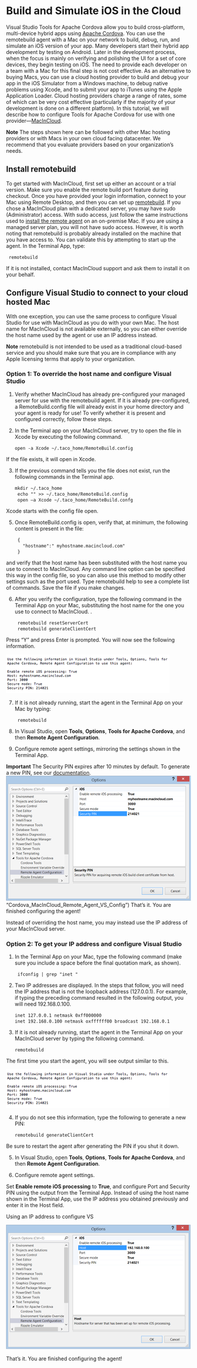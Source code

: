 <properties
   pageTitle="Build and Simulate iOS in the Cloud | Cordova"
   description="description"
   services="na"
   documentationCenter=""
   authors="normesta"
   tags=""/>
<tags
   ms.service="na"
   ms.devlang="javascript"
   ms.topic="article"
   ms.tgt_pltfrm="mobile-multiple"
   ms.workload="na"
   ms.date="09/11/2015"
   ms.author="normesta"/>

# Build and Simulate iOS in the Cloud

Visual Studio Tools for Apache Cordova allow you to build cross-platform, multi-device hybrid apps using [Apache Cordova](http://cordova.apache.org). You can use the remotebuild agent with a Mac on your network to build, debug, run, and simulate an iOS version of your app. Many developers start their hybrid app development by testing on Android. Later in the development process, when the focus is mainly on verifying and polishing the UI for a set of core devices, they begin testing on iOS. The need to provide each developer on a team with a Mac for this final step is not cost effective. As an alternative to buying Macs, you can use a cloud hosting provider to build and debug your app in the iOS Simulator from a Windows machine, to debug native problems using Xcode, and to submit your app to iTunes using the Apple Application Loader. Cloud hosting providers charge a range of rates, some of which can be very cost effective (particularly if the majority of your development is done on a different platform). In this tutorial, we will describe how to configure Tools for Apache Cordova for use with one provider—[MacInCloud](http://www.macincloud.com).


**Note**
The steps shown here can be followed with other Mac hosting providers or with Macs in your own cloud facing datacenter. We recommend that you evaluate providers based on your organization’s needs.  

## Install remotebuild

To get started with MacInCloud, first set up either an account or a trial version. Make sure you enable the remote build port feature during checkout. Once you have provided your login information, connect to your Mac using Remote Desktop, and then you can set up [remotebuild](http://go.microsoft.com/fwlink/?LinkId=618169). If you chose a MacInCloud plan with a dedicated server, you may have sudo (Administrator) access. With sudo access, just follow the same instructions used to [install the remote agent](install-vs-tools-apache-cordova.md#ios) on an on-premise Mac. If you are using a managed server plan, you will not have sudo access. However, it is worth noting that remotebuild is probably already installed on the machine that you have access to. You can validate this by attempting to start up the agent. In the Terminal App, type:

     remotebuild

If it is not installed, contact MacInCloud support and ask them to install it on your behalf.

## Configure Visual Studio to connect to your cloud hosted Mac

With one exception, you can use the same process to configure Visual Studio for use with MacInCloud as you do with your own Mac. The host name for MacInCloud is not available externally, so you can either override the host name used by the agent or use an IP address instead.

**Note**
remotebuild is not intended to be used as a traditional cloud-based service and you should make sure that you are in compliance with any Apple licensing terms that apply to your organization.  

### Option 1: To override the host name and configure Visual Studio

1. Verify whether MacInCloud has already pre-configured your managed server for use with the remotebuild agent. If it is already pre-configured, a RemoteBuild.config file will already exist in your home directory and your agent is ready for use! To verify whether it is present and configured correctly, follow these steps.

2. In the Terminal app on your MacInCloud server, try to open the file in Xcode by executing the following command.

       open -a Xcode ~/.taco_home/RemoteBuild.config

If the file exists, it will open in Xcode.

3. If the previous command tells you the file does not exist, run the following commands in the Terminal app.

       mkdir ~/.taco_home
        echo "" >> ~/.taco_home/RemoteBuild.config
        open –a Xcode ~/.taco_home/RemoteBuild.confg

Xcode starts with the config file open.

5. Once RemoteBuild.config is open, verify that, at minimum, the following content is present in the file:

        {
          "hostname":" myhostname.macincloud.com"
        }

and verify that the host name has been substituted with the host name you use to connect to MacInCloud. Any command line option can be specified this way in the config file, so you can also use this method to modify other settings such as the port used. Type remotebuild help to see a complete list of commands. Save the file if you make changes.

6. After you verify the configuration, type the following command in the Terminal App on your Mac, substituting the host name for the one you use to connect to MacInCloud. .

        remotebuild resetServerCert
        remotebuild generateClientCert

Press “Y” and press Enter is prompted. You will now see the following information.

![Starting the agent for the first time](media/build_ios_cloud/IC816241.png)

7. If it is not already running, start the agent in the Terminal App on your Mac by typing:

        remotebuild

8. In Visual Studio, open **Tools**, **Options**, **Tools for Apache Cordova**, and then **Remote Agent Configuration**.

9. Configure remote agent settings, mirroring the settings shown in the Terminal App.


  **Important**
  The Security PIN expires after 10 minutes by default. To generate a new PIN, see our [documentation](configure-vs-tools-apache-cordova.md#IosPin).  
  ![Cordova_MacInCloud_Remote_Agent_VS_Config](media/build_ios_cloud/IC816237.png) “Cordova_MacInCloud_Remote_Agent_VS_Config”) That’s it. You are finished configuring the agent!

Instead of overriding the host name, you may instead use the IP address of your MacInCloud server.

### Option 2: To get your IP address and configure Visual Studio

1. In the Terminal App on your Mac, type the following command (make sure you include a space before the final quotation mark, as shown).

        ifconfig | grep "inet "

2. Two IP addresses are displayed. In the steps that follow, you will need the IP address that is not the loopback address (127.0.0.1). For example, if typing the preceding command resulted in the following output, you will need 192.168.0.100.

       inet 127.0.0.1 netmask 0xff000000
       inet 192.168.0.100 netmask oxffffff00 broadcast 192.168.0.1

3. If it is not already running, start the agent in the Terminal App on your MacInCloud server by typing the following command.

       remotebuild

The first time you start the agent, you will see output similar to this.

![Starting the agent for the first time](media/build_ios_cloud/IC816241.png)

4. If you do not see this information, type the following to generate a new PIN:

       remotebuild generateClientCert

Be sure to restart the agent after generating the PIN if you shut it down.

5. In Visual Studio, open **Tools**, **Options**, **Tools for Apache Cordova**, and then **Remote Agent Configuration**.

6. Configure remote agent settings.

Set **Enable remote iOS processing** to **True**, and configure Port and Security PIN using the output from the Terminal App. Instead of using the host name shown in the Terminal App, use the IP address you obtained previously and enter it in the Host field.

Using an IP address to configure VS

![Using an IP address to configure VS](media/build_ios_cloud/IC816242.png)

That’s it. You are finished configuring the agent!
